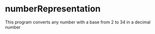 # numberRepresentation
This program converts any number with a base from 2 to 34 in a decimal number
